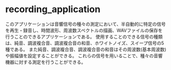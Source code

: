 # recording_application
このアプリケーションは音響信号の種々の測定において、半自動的に特定の信号を再生・録音し、時間波形、周波数スペクトルの描画、WAVファイルの保存を行うことのできるアプリケーションである。
使用することのできる信号の種類は、純音、調波複合音、調波複合音の和音、ホワイトノイズ、スイープ信号の5種である。
また純音、調波複合音、調波複合音の和音はその周波数(基本周波数)や振幅値を設定することができる。
これらの信号を用いることで、種々の音響機器に対する測定を行うことができる。
